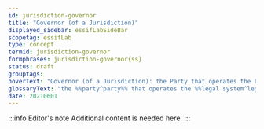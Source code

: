 ```yaml
---
id: jurisdiction-governor
title: "Governor (of a Jurisdiction)"
displayed_sidebar: essifLabSideBar
scopetag: essifLab
type: concept
termid: jurisdiction-governor
formphrases: jurisdiction-governor{ss}
status: draft
grouptags:
hoverText: "Governor (of a Jurisdiction): the Party that operates the Legal System of that Jurisdiction."
glossaryText: "the %%party^party%% that operates the %%legal system^legal-system%% of that %%jurisdiction^jurisdiction%%."
date: 20210601
---
```


:::info Editor's note
Additional content is needed here.
:::
